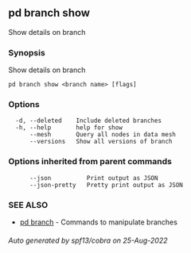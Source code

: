 ## pd branch show

Show details on branch <branch name>

### Synopsis

Show details on branch <branch name>

```
pd branch show <branch name> [flags]
```

### Options

```
  -d, --deleted    Include deleted branches
  -h, --help       help for show
      --mesh       Query all nodes in data mesh
      --versions   Show all versions of branch
```

### Options inherited from parent commands

```
      --json          Print output as JSON
      --json-pretty   Pretty print output as JSON
```

### SEE ALSO

* [pd branch](/docs/commands/pd_branch.html)	 - Commands to manipulate branches

###### Auto generated by spf13/cobra on 25-Aug-2022

